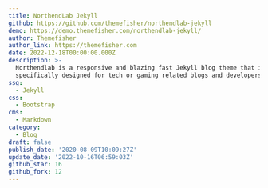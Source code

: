 ```yaml
---
title: NorthendLab Jekyll
github: https://github.com/themefisher/northendlab-jekyll
demo: https://demo.themefisher.com/northendlab-jekyll/
author: Themefisher
author_link: https://themefisher.com
date: 2022-12-18T00:00:00.000Z
description: >-
  Northendlab is a responsive and blazing fast Jekyll blog theme that is
  specifically designed for tech or gaming related blogs and developers.
ssg:
  - Jekyll
css:
  - Bootstrap
cms:
  - Markdown
category:
  - Blog
draft: false
publish_date: '2020-08-09T10:09:27Z'
update_date: '2022-10-16T06:59:03Z'
github_star: 16
github_fork: 12
---
```

